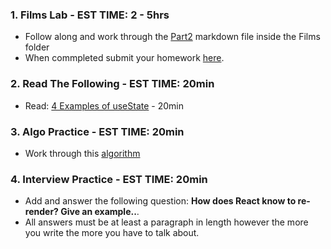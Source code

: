 ### 1. Films Lab - EST TIME: 2 - 5hrs

- Follow along and work through the [Part2](./Films/Part2.md) markdown file inside the Films folder
- When commpleted submit your homework [here](https://docs.google.com/forms/u/3/d/e/1FAIpQLSezWVG8OLr6ZxmRNOwZ6xsoYO5lu_7L1LTWA3X6iclG4iG_Hw/viewform?usp=send_form). 

### 2. Read The Following - EST TIME: 20min

- Read: [4 Examples of useState](https://daveceddia.com/usestate-hook-examples/) - 20min

### 3. Algo Practice - EST TIME: 20min

- Work through this [algorithm](letter-numbers.md) 

### 4.  Interview Practice - EST TIME: 20min

- Add and answer the following question: **How does React know to re-render? Give an example..**.
- All answers must be at least a paragraph in length however the more you write the more you have to talk about.



